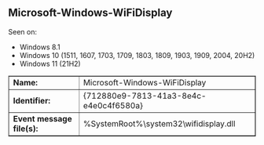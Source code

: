 ## Microsoft-Windows-WiFiDisplay

Seen on:
* Windows 8.1
* Windows 10 (1511, 1607, 1703, 1709, 1803, 1809, 1903, 1909, 2004, 20H2)
* Windows 11 (21H2)

<table border="1" class="docutils">
  <tbody>
    <tr>
      <td><b>Name:</b></td>
      <td>Microsoft-Windows-WiFiDisplay</td>
    </tr>
    <tr>
      <td><b>Identifier:</b></td>
      <td>{712880e9-7813-41a3-8e4c-e4e0c4f6580a}</td>
    </tr>
    <tr>
      <td><b>Event message file(s):</b></td>
      <td>%SystemRoot%\system32\wifidisplay.dll</td>
    </tr>
  </tbody>
</table>

&nbsp;


